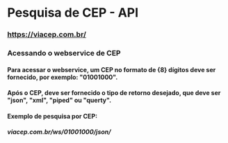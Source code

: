 # Pesquisa de CEP - API

### https://viacep.com.br/

### Acessando o webservice de CEP
#### Para acessar o webservice, um CEP no formato de {8} dígitos deve ser fornecido, por exemplo: "01001000".
#### Após o CEP, deve ser fornecido o tipo de retorno desejado, que deve ser "json", "xml", "piped" ou "querty".

#### Exemplo de pesquisa por CEP:
##### viacep.com.br/ws/01001000/json/